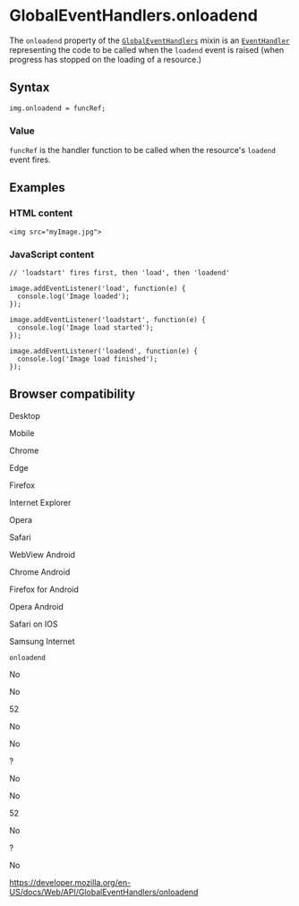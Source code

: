 GlobalEventHandlers.onloadend
=============================

The `onloadend` property of the [`GlobalEventHandlers`](../globaleventhandlers) mixin is an [`EventHandler`](https://developer.mozilla.org/en-US/docs/Web/Events/Event_handlers) representing the code to be called when the `loadend` event is raised (when progress has stopped on the loading of a resource.)

Syntax
------

    img.onloadend = funcRef;

### Value

`funcRef` is the handler function to be called when the resource's `loadend` event fires.

Examples
--------

### HTML content

    <img src="myImage.jpg">

### JavaScript content

    // 'loadstart' fires first, then 'load', then 'loadend'

    image.addEventListener('load', function(e) {
      console.log('Image loaded');
    });

    image.addEventListener('loadstart', function(e) {
      console.log('Image load started');
    });

    image.addEventListener('loadend', function(e) {
      console.log('Image load finished');
    });

Browser compatibility
---------------------

Desktop

Mobile

Chrome

Edge

Firefox

Internet Explorer

Opera

Safari

WebView Android

Chrome Android

Firefox for Android

Opera Android

Safari on IOS

Samsung Internet

`onloadend`

No

No

52

No

No

?

No

No

52

No

?

No

<a href="https://developer.mozilla.org/en-US/docs/Web/API/GlobalEventHandlers/onloadend" class="_attribution-link">https://developer.mozilla.org/en-US/docs/Web/API/GlobalEventHandlers/onloadend</a>
